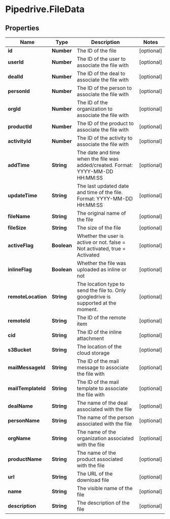 # Pipedrive.FileData

## Properties

Name | Type | Description | Notes
------------ | ------------- | ------------- | -------------
**id** | **Number** | The ID of the file | [optional] 
**userId** | **Number** | The ID of the user to associate the file with | [optional] 
**dealId** | **Number** | The ID of the deal to associate the file with | [optional] 
**personId** | **Number** | The ID of the person to associate the file with | [optional] 
**orgId** | **Number** | The ID of the organization to associate the file with | [optional] 
**productId** | **Number** | The ID of the product to associate the file with | [optional] 
**activityId** | **Number** | The ID of the activity to associate the file with | [optional] 
**addTime** | **String** | The date and time when the file was added/created. Format: YYYY-MM-DD HH:MM:SS | [optional] 
**updateTime** | **String** | The last updated date and time of the file. Format: YYYY-MM-DD HH:MM:SS | [optional] 
**fileName** | **String** | The original name of the file | [optional] 
**fileSize** | **String** | The size of the file | [optional] 
**activeFlag** | **Boolean** | Whether the user is active or not. false &#x3D; Not activated, true &#x3D; Activated | [optional] 
**inlineFlag** | **Boolean** | Whether the file was uploaded as inline or not | [optional] 
**remoteLocation** | **String** | The location type to send the file to. Only googledrive is supported at the moment. | [optional] 
**remoteId** | **String** | The ID of the remote item | [optional] 
**cid** | **String** | The ID of the inline attachment | [optional] 
**s3Bucket** | **String** | The location of the cloud storage | [optional] 
**mailMessageId** | **String** | The ID of the mail message to associate the file with | [optional] 
**mailTemplateId** | **String** | The ID of the mail template to associate the file with | [optional] 
**dealName** | **String** | The name of the deal associated with the file | [optional] 
**personName** | **String** | The name of the person associated with the file | [optional] 
**orgName** | **String** | The name of the organization associated with the file | [optional] 
**productName** | **String** | The name of the product associated with the file | [optional] 
**url** | **String** | The URL of the download file | [optional] 
**name** | **String** | The visible name of the file | [optional] 
**description** | **String** | The description of the file | [optional] 


